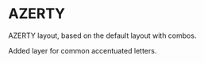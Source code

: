 # AZERTY

AZERTY layout, based on the default layout with combos.

Added layer for common accentuated letters.
